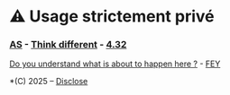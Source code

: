 # ⚠️ Usage strictement privé  

### [AS](https://youtu.be/9vz06QO3UkQ?si=_tqruJHnmn-N4KS0) - [Think different](https://youtu.be/JHFrR6sD6gw?si=4lZNLp5rvtaKNM9p) - [4.32](https://youtu.be/uHM88mZ4k50?si=9V0EzvmcXbltdM8W)   

[Do you understand what is about to happen here ?](https://youtu.be/IidpM2DsrBE?si=Ph6HDFQcrIHioVmG) - [FEY](https://youtu.be/-MNWMXTWRBU?si=qYvH_EB9wli_nxt2)  
  
*(C) 2025 – [Disclose](https://disclose.ngo/fr)  
